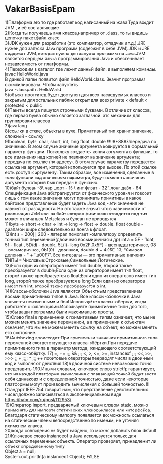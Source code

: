 # VakarBasisEpam
1)Платформа это то где работает код написанный на жава Туда входит JVM , и её составляющие  
2)Когда ты получаешь имя класса,например от .class, то ты видишь цепочку пакет.файл.класс  
3)JDK нужен для разработки (это компилятор, отладчик и т.д.).JRE нужен для запуска Java программ (содержит в себе JVM).JDK и JRE содержат JVM, которая нужна для запуска программ на Java.JVM является сердцем языка программирования Java и обеспечивает независимость от платформы.  
4)Переходим в каталог, где лежит данный файл, и выполняем команды.  
javac HelloWorld.java  
В данной папке появится файл HelloWorld.class. Значит программа скомпилирована. Чтобы запустить  
java -classpath . HelloWorld  
5)объект протектед будет доступен для всех наследуемых классов и закрытым для остальных
паблик открыт для всех  private < default < protected < public  
6)Пакеты всегда пишутся строчными буквами. В отличие от классов, где первая буква обычно является заглавной. это механизм для группировки классов  
7)java.lang  
8)ссылки в стеке, объекты в куче. Приметивный тип хранит значение, сложный - ссылку  
9)boolean, byte, char, short, int, long float, double !!!!!8*8888!передача по значению. В этом случае значение аргумента копируется в формальный параметр функции. Поскольку создается копия аргумента в функции, то все изменения над копией не повлияют на значение аргумента;  
передача по ссылке (по адресу). В этом случае параметру передается ссылка на аргумент, который используется при вызове. По этой ссылке есть доступ к аргументу. Таким образом, все изменения, сделанные в теле функции над значением параметра, будут изменять значение аргумента который был передан в функцию.  
10)байт булеан -8\\ чар шорт - 16 \\ инт флоат - 32 \\ лонг дабл - 64 Спецификация Java абстрагируется от физического уровня и говорит лишь о том какие значения могут принимать примитивы и какое байтовое представление будет видеть Java код - эти значения не зависят от разрядности. Но это также значит что в зависимости от реализации JVM кол-во байт которое физически отводится под тип может отличаться Metaclass и булеан не приводятся  
11)byte -> short -> char -> int -> long -> float -> double. float  double - диапазон шире следовательно из лонга в флоат.  
12)int a = 200||| 200 - литерал помогает компилятору определить точный тип переменной(двоичная восьмиричная и др) int a = 5F - float, 5f - float , 5D(d) - double, 5L(l)- long 0x2F(0x5F) - шеснадцатеричное, 08 - восьмеричное, 0b1(0) - двоичная, double d = 4.05E-13; "Символ деления - " + '\u00F7'. Все литералы — это примитивные значения ТИПЫ = Числовые:Строковые;Символьные;Логические.  
13)Если один из операторов имеет тип double, второй также преобразуется в double;Если один из операторов имеет тип float, второй также преобразуется в float;Если один из операторов имеет тип long, второй также преобразуется в long;Если один из операторов имеет тип int, второй также преобразуется в int;  
14)Классы-оболочки Java являются Объектным представлением восьми примитивных типов в Java. Все классы-оболочки в Java являются неизменными и final Используйте классы-обертки, когда работаете с коллекциями.Используйте примитивные типы для того, чтобы ваши программы были максимально просты.  
15)Слово final в применении к примитивным типам означает, что мы не можем менять значение переменной, а в применении к объектам означает, что мы не можем менять ссылку на объект, но можем менять его состояние.  
16)Autoboxing происходит:При присвоении значения примитивного типа переменной соответствующего класса-обёртки.При передаче примитивного типа в параметр метода, ожидающего соответствующий ему класс-обёртку.
17) =, += ;;; && ;;; <, >, <=, >=, instanceof ;;; <<, >>, >>> ;;;+  ;;;; * ;;; ++  побитовые операторы пеерводят числа в двоичный код и выполняют действия
18)в двоичной системе невозможно точно представить 1/10.Иными словами, ключевое слово strictfp гарантирует, что на каждой платформе вычисления с плавающей точкой будут вести себя одинаково и с определенной точностью, даже если некоторые платформы могут производить вычисления с большей точностью. !!! Стандарт IEEE 754 говорит нам, что представление действительных чисел должно записываться в экспоненциальном виде https://habr.com/ru/post/112953/  
19)Оператор import, предваряемый ключевым словом static, можно применять для импорта статических членовькласса или интерфейса. Благодаря статическому импорту появляется возможность ссылаться на статические члены непосредственно по именам, не угочняя ихименем класса.  
20)когда совпадения не будет найдено, то можно добавить блок default  
21)Ключевое слово instanceof в Java используется только для ссылочных переменных объекта. Оператор проверяет, принадлежит ли объект определенному типу  
 Object a = null;  
 System.out.println(a instanceof Object); FALSE  






















